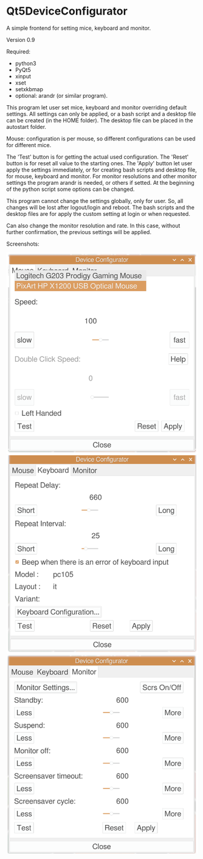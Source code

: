 # Qt5DeviceConfigurator
A simple frontend for setting mice, keyboard and monitor.

Version 0.9

Required:
- python3
- PyQt5
- xinput
- xset
- setxkbmap
- optional: arandr (or similar program).

This program let user set mice, keyboard and monitor overriding default settings. All settings can only be applied, or a bash script and a desktop file can be created (in the HOME folder). The desktop file can be placed in the autostart folder.

Mouse: configuration is per mouse, so different configurations can be used for different mice.

The 'Test' button is for getting the actual used configuration. The 'Reset' button is for reset all value to the starting ones. The 'Apply' button let user apply the settings immediately, or for creating bash scripts and desktop file, for mouse, keyboard and monitor. For monitor resolutions and other monitor settings the program arandr is needed, or others if setted. At the beginning of the python script some options can be changed.

This program cannot change the settings globally, only for user. So, all changes will be lost after logout/login and reboot. The bash scripts and the desktop files are for apply the custom setting at login or when requested.

Can also change the monitor resolution and rate. In this case, without further confirmation, the previous settings will be applied.

Screenshots:

![My image](https://github.com/frank038/Qt5DeviceConfigurator/blob/main/image1.png)
![My image](https://github.com/frank038/Qt5DeviceConfigurator/blob/main/image2.png)
![My image](https://github.com/frank038/Qt5DeviceConfigurator/blob/main/image3.png)
